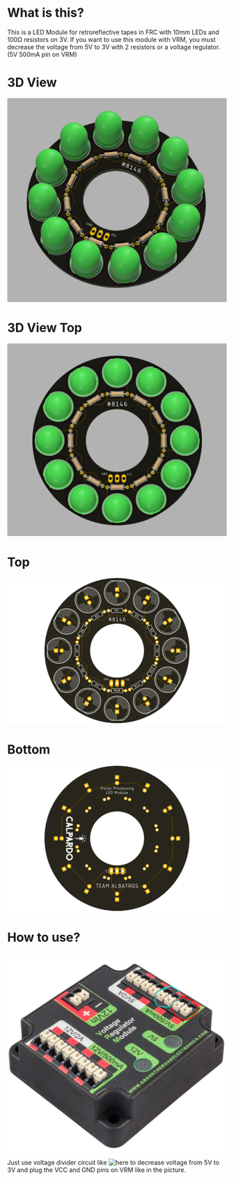 # What is this?
This is a LED Module for retroreflective tapes in FRC with 10mm LEDs and 100Ω resistors on 3V. If you want to use this module with VRM, you must decrease the voltage from 5V to 3V with 2 resistors or a voltage regulator. (5V 500mA pin on VRM)

# 3D View
![alt text](https://github.com/CALPARDO/FRC-VP-LED-Module-PCB/blob/main/a1.PNG?raw=true)

# 3D View Top
![alt text](https://github.com/CALPARDO/FRC-VP-LED-Module-PCB/blob/main/top.PNG?raw=true)

# Top
![alt text](https://github.com/CALPARDO/FRC-VP-LED-Module-PCB/blob/main/rendertop.png?raw=true)

# Bottom
![alt text](https://github.com/CALPARDO/FRC-VP-LED-Module-PCB/blob/main/renderbottom.png?raw=true)

# How to use?
![alt text](https://github.com/CALPARDO/FRC-VP-LED-Module-PCB/blob/main/vrmpng.PNG?raw=true)

Just use voltage divider circuit like ![here]("http://www.learningaboutelectronics.com/images/Voltage-divider-example.png") to decrease voltage from 5V to 3V and plug the VCC and GND pins on VRM like in the picture.
